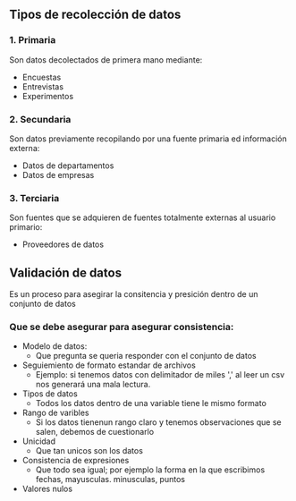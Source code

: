 ## Tipos de recolección de datos
### 1. Primaria
Son datos decolectados de primera mano mediante:
- Encuestas
- Entrevistas
- Experimentos
### 2. Secundaria
Son datos previamente recopilando por una fuente primaria ed información externa:
- Datos de departamentos
- Datos de empresas
### 3. Terciaria
Son fuentes que se adquieren de fuentes totalmente externas al usuario primario:
- Proveedores de datos
## Validación de datos
Es un proceso para asegirar la consitencia y presición dentro de un conjunto de datos
### Que se debe asegurar para asegurar consistencia:
- Modelo de datos:
    - Que pregunta se queria responder con el conjunto de datos
- Seguiemiento de formato estandar de archivos
    - Ejemplo: si tenemos datos con delimitador de miles ',' al leer un csv nos generará una mala lectura.
- Tipos de datos
    - Todos los datos dentro de una variable tiene le mismo formato
- Rango de varibles
    - Si los datos tienenun rango claro y tenemos observaciones que se salen, debemos de cuestionarlo
- Unicidad
    - Que tan unicos son los datos
- Consistencia de expresiones
    - Que todo sea igual; por ejemplo la forma en la que escribimos fechas, mayusculas. minusculas, puntos
- Valores nulos